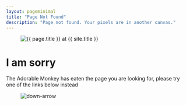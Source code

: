 ```yaml
---
layout: pageminimal
title: "Page Not Found"
description: "Page not found. Your pixels are in another canvas."
---
```


<figure>
  <img src="{{ site.url }}/images/404.jpg" alt="{{ page.title }} at {{ site.title }}">
</figure>

<div class="text-center">
  <h1>I am sorry</h1>
  <p>The Adorable Monkey has eaten the page you are looking for, please try one of the links below instead</p>
</div>

<figure>
  <img src="{{ site.url }}/images/bg-arrow.png" alt="down-arrow">
</figure>